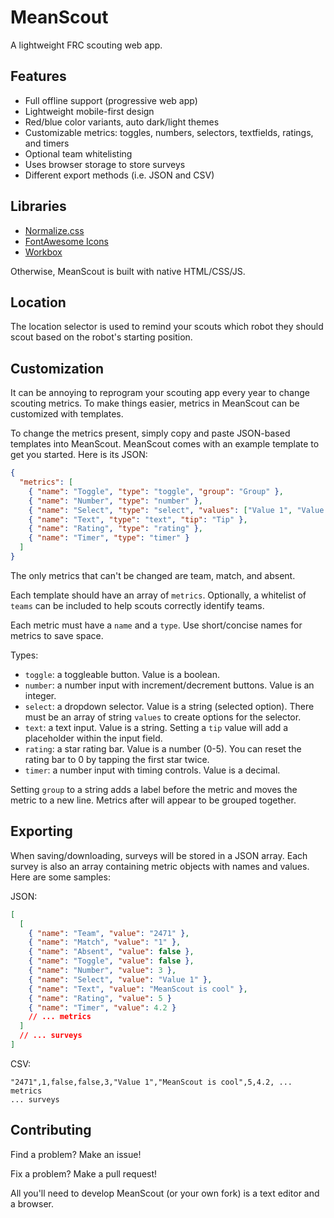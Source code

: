 # MeanScout

A lightweight FRC scouting web app.

## Features

- Full offline support (progressive web app)
- Lightweight mobile-first design
- Red/blue color variants, auto dark/light themes
- Customizable metrics: toggles, numbers, selectors, textfields, ratings, and timers
- Optional team whitelisting
- Uses browser storage to store surveys
- Different export methods (i.e. JSON and CSV)

## Libraries

- [Normalize.css](https://necolas.github.io/normalize.css/)
- [FontAwesome Icons](https://fontawesome.com/)
- [Workbox](https://developers.google.com/web/tools/workbox)

Otherwise, MeanScout is built with native HTML/CSS/JS.

## Location

The location selector is used to remind your scouts which robot they should scout based on the robot's starting position.

## Customization

It can be annoying to reprogram your scouting app every year to change scouting metrics. To make things easier, metrics in MeanScout can be customized with templates.

To change the metrics present, simply copy and paste JSON-based templates into MeanScout. MeanScout comes with an example template to get you started. Here is its JSON:

```json
{
  "metrics": [
    { "name": "Toggle", "type": "toggle", "group": "Group" },
    { "name": "Number", "type": "number" },
    { "name": "Select", "type": "select", "values": ["Value 1", "Value 2", "Value 3"] },
    { "name": "Text", "type": "text", "tip": "Tip" },
    { "name": "Rating", "type": "rating" },
    { "name": "Timer", "type": "timer" }
  ]
}
```

The only metrics that can't be changed are team, match, and absent.

Each template should have an array of `metrics`. Optionally, a whitelist of `teams` can be included to help scouts correctly identify teams.

Each metric must have a `name` and a `type`. Use short/concise names for metrics to save space.

Types:

- `toggle`: a toggleable button. Value is a boolean.
- `number`: a number input with increment/decrement buttons. Value is an integer.
- `select`: a dropdown selector. Value is a string (selected option). There must be an array of string `values` to create options for the selector.
- `text`: a text input. Value is a string. Setting a `tip` value will add a placeholder within the input field.
- `rating`: a star rating bar. Value is a number (0-5). You can reset the rating bar to 0 by tapping the first star twice.
- `timer`: a number input with timing controls. Value is a decimal.

Setting `group` to a string adds a label before the metric and moves the metric to a new line. Metrics after will appear to be grouped together.

## Exporting

When saving/downloading, surveys will be stored in a JSON array. Each survey is also an array containing metric objects with names and values. Here are some samples:

JSON:

```json
[
  [
    { "name": "Team", "value": "2471" },
    { "name": "Match", "value": "1" },
    { "name": "Absent", "value": false },
    { "name": "Toggle", "value": false },
    { "name": "Number", "value": 3 },
    { "name": "Select", "value": "Value 1" },
    { "name": "Text", "value": "MeanScout is cool" },
    { "name": "Rating", "value": 5 }
    { "name": "Timer", "value": 4.2 }
    // ... metrics
  ]
  // ... surveys
]
```

CSV:

```csv
"2471",1,false,false,3,"Value 1","MeanScout is cool",5,4.2, ... metrics
... surveys
```

## Contributing

Find a problem? Make an issue!

Fix a problem? Make a pull request!

All you'll need to develop MeanScout (or your own fork) is a text editor and a browser.